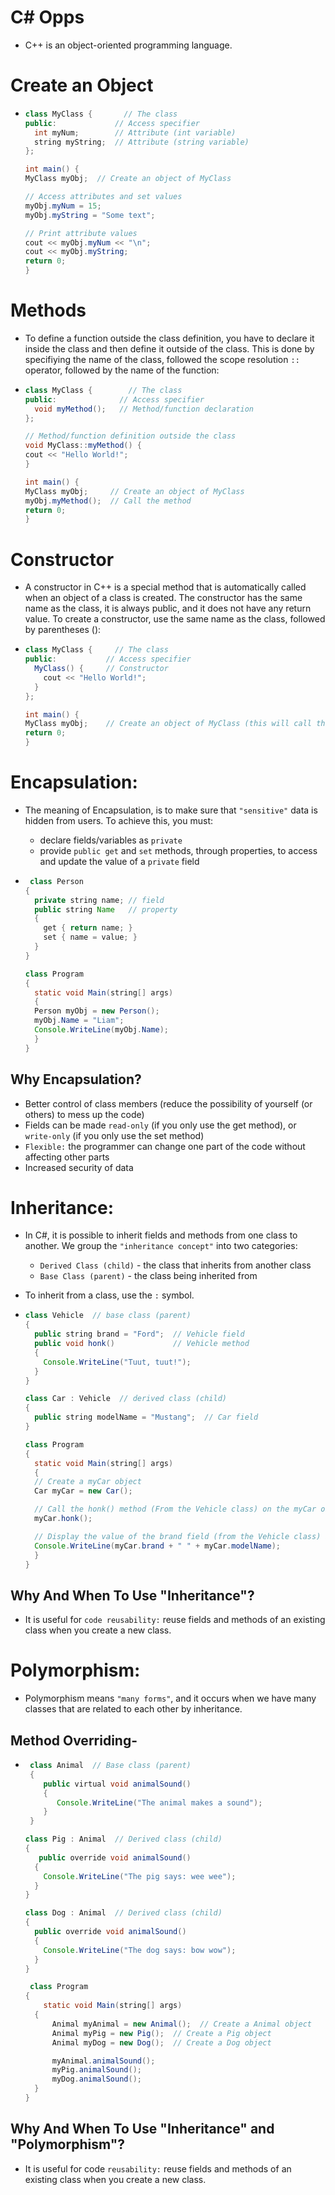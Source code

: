 # C# Opps
- C++ is an object-oriented programming language.

# Create an Object
- ```java
  class MyClass {       // The class
  public:             // Access specifier
    int myNum;        // Attribute (int variable)
    string myString;  // Attribute (string variable)
  };

  int main() {
  MyClass myObj;  // Create an object of MyClass

  // Access attributes and set values
  myObj.myNum = 15; 
  myObj.myString = "Some text";

  // Print attribute values
  cout << myObj.myNum << "\n";
  cout << myObj.myString;
  return 0;
  }
  ```
# Methods
- To define a function outside the class definition, you have to declare it inside the class and then define it outside of the class.
  This is done by specifiying the name of the class, followed the scope resolution `::` operator, followed by the name of the function:
- ```java
  class MyClass {        // The class
  public:              // Access specifier
    void myMethod();   // Method/function declaration
  };

  // Method/function definition outside the class
  void MyClass::myMethod() {
  cout << "Hello World!";
  }

  int main() {
  MyClass myObj;     // Create an object of MyClass
  myObj.myMethod();  // Call the method
  return 0;
  }
  ```
# Constructor
- A constructor in C++ is a special method that is automatically called when an object of a class is created.
  The constructor has the same name as the class, it is always public, and it does not have any return value.
  To create a constructor, use the same name as the class, followed by parentheses ():
- ```java
  class MyClass {     // The class
  public:           // Access specifier
    MyClass() {     // Constructor
      cout << "Hello World!";
    }
  };

  int main() {
  MyClass myObj;    // Create an object of MyClass (this will call the constructor)
  return 0;
  }
  ```

# Encapsulation:
- The meaning of Encapsulation, is to make sure that `"sensitive"` data is hidden from users. To achieve this, you must:
  - declare fields/variables as `private`
  - provide `public get` and `set` methods, through properties, to access and update the value of a `private` field

- ```java
   class Person
  {
    private string name; // field
    public string Name   // property
    {
      get { return name; }
      set { name = value; }
    }
  }

  class Program
  {
    static void Main(string[] args)
    {
    Person myObj = new Person();
    myObj.Name = "Liam";
    Console.WriteLine(myObj.Name);
    }
  }
  ```

## Why Encapsulation?
- Better control of class members (reduce the possibility of yourself (or others) to mess up the code)
- Fields can be made `read-only` (if you only use the get method), or `write-only` (if you only use the set method)
- `Flexible:` the programmer can change one part of the code without affecting other parts
- Increased security of data

# Inheritance:
- In C#, it is possible to inherit fields and methods from one class to another. We group the `"inheritance concept"` into two categories:
  - `Derived Class (child)` - the class that inherits from another class
  - `Base Class (parent)` - the class being inherited from
- To inherit from a class, use the `:` symbol.

- ```java
  class Vehicle  // base class (parent) 
  {
    public string brand = "Ford";  // Vehicle field
    public void honk()             // Vehicle method 
    {                    
      Console.WriteLine("Tuut, tuut!");
    }
  }

  class Car : Vehicle  // derived class (child)
  {
    public string modelName = "Mustang";  // Car field
  }

  class Program
  {
    static void Main(string[] args)
    {
    // Create a myCar object
    Car myCar = new Car();

    // Call the honk() method (From the Vehicle class) on the myCar object
    myCar.honk();

    // Display the value of the brand field (from the Vehicle class) and the value of the modelName from the Car class
    Console.WriteLine(myCar.brand + " " + myCar.modelName);
    }
  }
  ```

## Why And When To Use "Inheritance"?
- It is useful for `code reusability:` reuse fields and methods of an existing class when you create a new class.

# Polymorphism:
- Polymorphism means `"many forms"`, and it occurs when we have many classes that are related to each other by inheritance.
## Method Overriding-
- ```java
   class Animal  // Base class (parent) 
   {
      public virtual void animalSound() 
      {
         Console.WriteLine("The animal makes a sound");
      }
   }

  class Pig : Animal  // Derived class (child) 
  {
     public override void animalSound() 
    {
      Console.WriteLine("The pig says: wee wee");
    }
  }

  class Dog : Animal  // Derived class (child) 
  {
    public override void animalSound() 
    {
      Console.WriteLine("The dog says: bow wow");
    }
  }

   class Program 
  {
      static void Main(string[] args) 
    {
        Animal myAnimal = new Animal();  // Create a Animal object
        Animal myPig = new Pig();  // Create a Pig object
        Animal myDog = new Dog();  // Create a Dog object

        myAnimal.animalSound();
        myPig.animalSound();
        myDog.animalSound();
    }
  }
  ```

## Why And When To Use "Inheritance" and "Polymorphism"?
- It is useful for code `reusability:` reuse fields and methods of an existing class when you create a new class.
